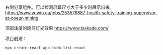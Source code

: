 右侧分享组件。可以检测屏幕尺寸大于多少时展示出来。
https://www.yuwin.ca/jobs/253578887-health-safety-training-supervisor-at-coeur-mining


顶部注册的跑马灯光效果 https://www.taskade.com/

项目创建：

```
npx create-react-app todo-list-react
```